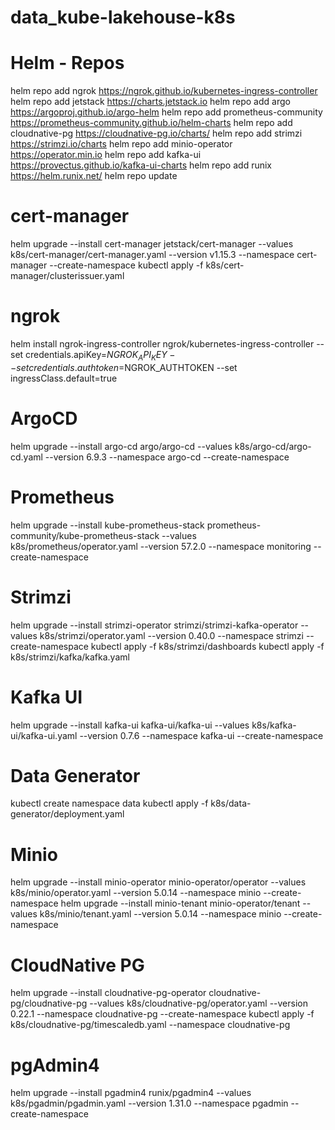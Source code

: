 # data_kube-lakehouse-k8s


# Helm - Repos
helm repo add ngrok https://ngrok.github.io/kubernetes-ingress-controller
helm repo add jetstack https://charts.jetstack.io
helm repo add argo https://argoproj.github.io/argo-helm
helm repo add prometheus-community https://prometheus-community.github.io/helm-charts
helm repo add cloudnative-pg https://cloudnative-pg.io/charts/
helm repo add strimzi https://strimzi.io/charts
helm repo add minio-operator https://operator.min.io
helm repo add kafka-ui https://provectus.github.io/kafka-ui-charts
helm repo add runix https://helm.runix.net/
helm repo update

# cert-manager
helm upgrade --install  cert-manager jetstack/cert-manager --values k8s/cert-manager/cert-manager.yaml --version v1.15.3 --namespace cert-manager --create-namespace
kubectl apply -f k8s/cert-manager/clusterissuer.yaml

# ngrok
helm install ngrok-ingress-controller ngrok/kubernetes-ingress-controller --set credentials.apiKey=$NGROK_API_KEY --set credentials.authtoken=$NGROK_AUTHTOKEN --set ingressClass.default=true

# ArgoCD
helm upgrade --install argo-cd argo/argo-cd --values k8s/argo-cd/argo-cd.yaml --version 6.9.3 --namespace argo-cd --create-namespace

# Prometheus
helm upgrade --install kube-prometheus-stack prometheus-community/kube-prometheus-stack --values k8s/prometheus/operator.yaml --version 57.2.0 --namespace monitoring --create-namespace

# Strimzi
helm upgrade --install strimzi-operator strimzi/strimzi-kafka-operator --values k8s/strimzi/operator.yaml --version 0.40.0 --namespace strimzi --create-namespace
kubectl apply -f k8s/strimzi/dashboards
kubectl apply -f k8s/strimzi/kafka/kafka.yaml

# Kafka UI
helm upgrade --install kafka-ui kafka-ui/kafka-ui --values k8s/kafka-ui/kafka-ui.yaml --version 0.7.6 --namespace kafka-ui --create-namespace

# Data Generator
kubectl create namespace data
kubectl apply -f k8s/data-generator/deployment.yaml

# Minio
helm upgrade --install minio-operator minio-operator/operator --values k8s/minio/operator.yaml --version 5.0.14 --namespace minio --create-namespace
helm upgrade --install minio-tenant minio-operator/tenant --values k8s/minio/tenant.yaml --version 5.0.14 --namespace minio --create-namespace

# CloudNative PG
helm upgrade --install cloudnative-pg-operator cloudnative-pg/cloudnative-pg --values k8s/cloudnative-pg/operator.yaml --version 0.22.1 --namespace cloudnative-pg  --create-namespace
kubectl apply -f k8s/cloudnative-pg/timescaledb.yaml --namespace cloudnative-pg


# pgAdmin4
helm upgrade --install pgadmin4 runix/pgadmin4 --values k8s/pgadmin/pgadmin.yaml --version 1.31.0 --namespace pgadmin  --create-namespace